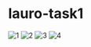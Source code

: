 # Iauro-task1
![1](https://user-images.githubusercontent.com/95852974/210533904-51e2e25f-d04f-4c6f-b4a4-2aac8bf5af1f.jpg)
![2](https://user-images.githubusercontent.com/95852974/210533914-8059d02a-0191-46cc-8925-10f468f9c1a7.jpg)
![3](https://user-images.githubusercontent.com/95852974/210533930-7eaa3bc0-f678-4d30-82b2-187116cc195d.jpg)
![4](https://user-images.githubusercontent.com/95852974/210533939-3498e19c-e5e7-4793-94ba-4e9365ac0bb1.jpg)
